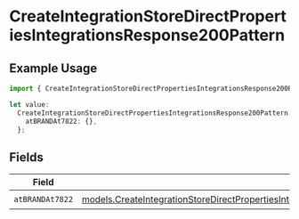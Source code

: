 # CreateIntegrationStoreDirectPropertiesIntegrationsResponse200Pattern

## Example Usage

```typescript
import { CreateIntegrationStoreDirectPropertiesIntegrationsResponse200Pattern } from "@vercel/sdk/models/createintegrationstoredirectop.js";

let value:
  CreateIntegrationStoreDirectPropertiesIntegrationsResponse200Pattern = {
    atBRANDAt7822: {},
  };
```

## Fields

| Field                                                                                                                                                                                                                                                                                    | Type                                                                                                                                                                                                                                                                                     | Required                                                                                                                                                                                                                                                                                 | Description                                                                                                                                                                                                                                                                              |
| ---------------------------------------------------------------------------------------------------------------------------------------------------------------------------------------------------------------------------------------------------------------------------------------- | ---------------------------------------------------------------------------------------------------------------------------------------------------------------------------------------------------------------------------------------------------------------------------------------- | ---------------------------------------------------------------------------------------------------------------------------------------------------------------------------------------------------------------------------------------------------------------------------------------- | ---------------------------------------------------------------------------------------------------------------------------------------------------------------------------------------------------------------------------------------------------------------------------------------- |
| `atBRANDAt7822`                                                                                                                                                                                                                                                                          | [models.CreateIntegrationStoreDirectPropertiesIntegrationsResponse200ApplicationJSONResponseBodyStoreProductMetadataSchema6AtBRANDAt7822](../models/createintegrationstoredirectpropertiesintegrationsresponse200applicationjsonresponsebodystoreproductmetadataschema6atbrandat7822.md) | :heavy_check_mark:                                                                                                                                                                                                                                                                       | N/A                                                                                                                                                                                                                                                                                      |